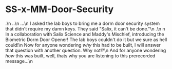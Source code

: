 # SS-x-MM-Door-Security
.\n
..\n
...\n
I asked the lab boys to bring me a dorm door security system that didn't require my damn keys. They said "Salix, it can't be done."\n
.\n
n
In a collaboration with Salix Science and Maddy's Mischief, introducing the Biometric Dorm Door Opener! The lab boys couldn't do it but we sure as hell could!\n
Now for anyone wondering *why* this had to be built, I will answer that question with another question. Why not!?\n
And for anyone wondering *how* this was built, well, thats why you are listening to this prerecorded message...\n
